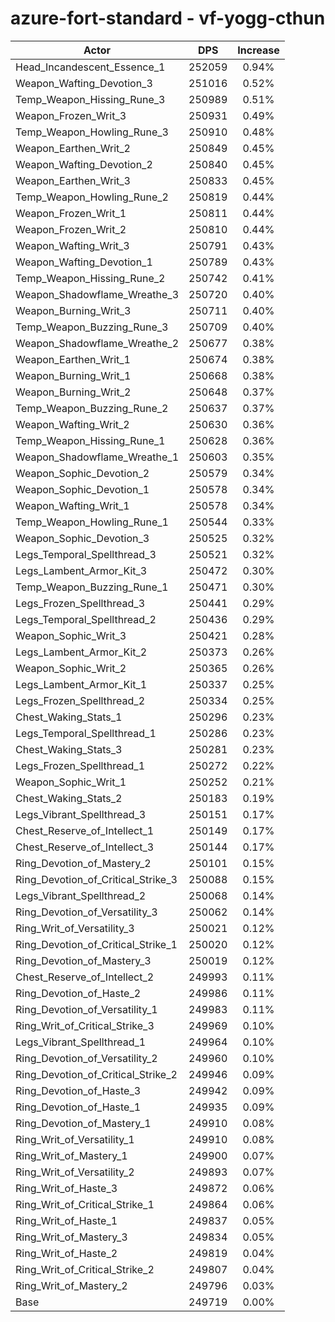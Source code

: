 # azure-fort-standard - vf-yogg-cthun
| Actor | DPS | Increase |
|---|:---:|:---:|
|Head_Incandescent_Essence_1|252059|0.94%|
|Weapon_Wafting_Devotion_3|251016|0.52%|
|Temp_Weapon_Hissing_Rune_3|250989|0.51%|
|Weapon_Frozen_Writ_3|250931|0.49%|
|Temp_Weapon_Howling_Rune_3|250910|0.48%|
|Weapon_Earthen_Writ_2|250849|0.45%|
|Weapon_Wafting_Devotion_2|250840|0.45%|
|Weapon_Earthen_Writ_3|250833|0.45%|
|Temp_Weapon_Howling_Rune_2|250819|0.44%|
|Weapon_Frozen_Writ_1|250811|0.44%|
|Weapon_Frozen_Writ_2|250810|0.44%|
|Weapon_Wafting_Writ_3|250791|0.43%|
|Weapon_Wafting_Devotion_1|250789|0.43%|
|Temp_Weapon_Hissing_Rune_2|250742|0.41%|
|Weapon_Shadowflame_Wreathe_3|250720|0.40%|
|Weapon_Burning_Writ_3|250711|0.40%|
|Temp_Weapon_Buzzing_Rune_3|250709|0.40%|
|Weapon_Shadowflame_Wreathe_2|250677|0.38%|
|Weapon_Earthen_Writ_1|250674|0.38%|
|Weapon_Burning_Writ_1|250668|0.38%|
|Weapon_Burning_Writ_2|250648|0.37%|
|Temp_Weapon_Buzzing_Rune_2|250637|0.37%|
|Weapon_Wafting_Writ_2|250630|0.36%|
|Temp_Weapon_Hissing_Rune_1|250628|0.36%|
|Weapon_Shadowflame_Wreathe_1|250603|0.35%|
|Weapon_Sophic_Devotion_2|250579|0.34%|
|Weapon_Sophic_Devotion_1|250578|0.34%|
|Weapon_Wafting_Writ_1|250578|0.34%|
|Temp_Weapon_Howling_Rune_1|250544|0.33%|
|Weapon_Sophic_Devotion_3|250525|0.32%|
|Legs_Temporal_Spellthread_3|250521|0.32%|
|Legs_Lambent_Armor_Kit_3|250472|0.30%|
|Temp_Weapon_Buzzing_Rune_1|250471|0.30%|
|Legs_Frozen_Spellthread_3|250441|0.29%|
|Legs_Temporal_Spellthread_2|250436|0.29%|
|Weapon_Sophic_Writ_3|250421|0.28%|
|Legs_Lambent_Armor_Kit_2|250373|0.26%|
|Weapon_Sophic_Writ_2|250365|0.26%|
|Legs_Lambent_Armor_Kit_1|250337|0.25%|
|Legs_Frozen_Spellthread_2|250334|0.25%|
|Chest_Waking_Stats_1|250296|0.23%|
|Legs_Temporal_Spellthread_1|250286|0.23%|
|Chest_Waking_Stats_3|250281|0.23%|
|Legs_Frozen_Spellthread_1|250272|0.22%|
|Weapon_Sophic_Writ_1|250252|0.21%|
|Chest_Waking_Stats_2|250183|0.19%|
|Legs_Vibrant_Spellthread_3|250151|0.17%|
|Chest_Reserve_of_Intellect_1|250149|0.17%|
|Chest_Reserve_of_Intellect_3|250144|0.17%|
|Ring_Devotion_of_Mastery_2|250101|0.15%|
|Ring_Devotion_of_Critical_Strike_3|250088|0.15%|
|Legs_Vibrant_Spellthread_2|250068|0.14%|
|Ring_Devotion_of_Versatility_3|250062|0.14%|
|Ring_Writ_of_Versatility_3|250021|0.12%|
|Ring_Devotion_of_Critical_Strike_1|250020|0.12%|
|Ring_Devotion_of_Mastery_3|250019|0.12%|
|Chest_Reserve_of_Intellect_2|249993|0.11%|
|Ring_Devotion_of_Haste_2|249986|0.11%|
|Ring_Devotion_of_Versatility_1|249983|0.11%|
|Ring_Writ_of_Critical_Strike_3|249969|0.10%|
|Legs_Vibrant_Spellthread_1|249964|0.10%|
|Ring_Devotion_of_Versatility_2|249960|0.10%|
|Ring_Devotion_of_Critical_Strike_2|249946|0.09%|
|Ring_Devotion_of_Haste_3|249942|0.09%|
|Ring_Devotion_of_Haste_1|249935|0.09%|
|Ring_Devotion_of_Mastery_1|249910|0.08%|
|Ring_Writ_of_Versatility_1|249910|0.08%|
|Ring_Writ_of_Mastery_1|249900|0.07%|
|Ring_Writ_of_Versatility_2|249893|0.07%|
|Ring_Writ_of_Haste_3|249872|0.06%|
|Ring_Writ_of_Critical_Strike_1|249864|0.06%|
|Ring_Writ_of_Haste_1|249837|0.05%|
|Ring_Writ_of_Mastery_3|249834|0.05%|
|Ring_Writ_of_Haste_2|249819|0.04%|
|Ring_Writ_of_Critical_Strike_2|249807|0.04%|
|Ring_Writ_of_Mastery_2|249796|0.03%|
|Base|249719|0.00%|

